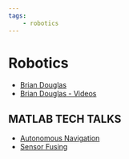 ```yaml
---
tags:
    - robotics
---
```


# Robotics

- [Brian Douglas](https://www.youtube.com/channel/UCq0imsn84ShAe9PBOFnoIrg)
- [Brian Douglas - Videos](https://engineeringmedia.com/videos)
  
## MATLAB TECH TALKS
- [Autonomous Navigation](https://www.youtube.com/playlist?list=PLn8PRpmsu08rLRGrnF-S6TyGrmcA2X7kg)
- [Sensor Fusing](https://www.youtube.com/playlist?list=PLn8PRpmsu08ryYoBpEKzoMOveSTyS-h4a)